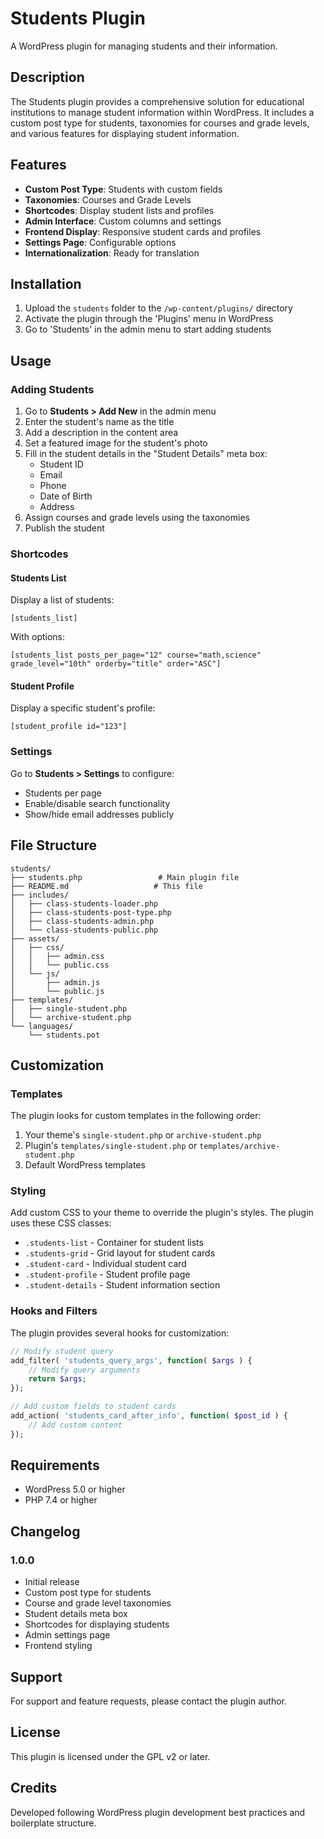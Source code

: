 # Students Plugin

A WordPress plugin for managing students and their information.

## Description

The Students plugin provides a comprehensive solution for educational institutions to manage student information within WordPress. It includes a custom post type for students, taxonomies for courses and grade levels, and various features for displaying student information.

## Features

- **Custom Post Type**: Students with custom fields
- **Taxonomies**: Courses and Grade Levels
- **Shortcodes**: Display student lists and profiles
- **Admin Interface**: Custom columns and settings
- **Frontend Display**: Responsive student cards and profiles
- **Settings Page**: Configurable options
- **Internationalization**: Ready for translation

## Installation

1. Upload the `students` folder to the `/wp-content/plugins/` directory
2. Activate the plugin through the 'Plugins' menu in WordPress
3. Go to 'Students' in the admin menu to start adding students

## Usage

### Adding Students

1. Go to **Students > Add New** in the admin menu
2. Enter the student's name as the title
3. Add a description in the content area
4. Set a featured image for the student's photo
5. Fill in the student details in the "Student Details" meta box:
   - Student ID
   - Email
   - Phone
   - Date of Birth
   - Address
6. Assign courses and grade levels using the taxonomies
7. Publish the student

### Shortcodes

#### Students List
Display a list of students:
```
[students_list]
```

With options:
```
[students_list posts_per_page="12" course="math,science" grade_level="10th" orderby="title" order="ASC"]
```

#### Student Profile
Display a specific student's profile:
```
[student_profile id="123"]
```

### Settings

Go to **Students > Settings** to configure:
- Students per page
- Enable/disable search functionality
- Show/hide email addresses publicly

## File Structure

```
students/
├── students.php                 # Main plugin file
├── README.md                   # This file
├── includes/
│   ├── class-students-loader.php
│   ├── class-students-post-type.php
│   ├── class-students-admin.php
│   └── class-students-public.php
├── assets/
│   ├── css/
│   │   ├── admin.css
│   │   └── public.css
│   └── js/
│       ├── admin.js
│       └── public.js
├── templates/
│   ├── single-student.php
│   └── archive-student.php
└── languages/
    └── students.pot
```

## Customization

### Templates
The plugin looks for custom templates in the following order:
1. Your theme's `single-student.php` or `archive-student.php`
2. Plugin's `templates/single-student.php` or `templates/archive-student.php`
3. Default WordPress templates

### Styling
Add custom CSS to your theme to override the plugin's styles. The plugin uses these CSS classes:
- `.students-list` - Container for student lists
- `.students-grid` - Grid layout for student cards
- `.student-card` - Individual student card
- `.student-profile` - Student profile page
- `.student-details` - Student information section

### Hooks and Filters

The plugin provides several hooks for customization:

```php
// Modify student query
add_filter( 'students_query_args', function( $args ) {
    // Modify query arguments
    return $args;
});

// Add custom fields to student cards
add_action( 'students_card_after_info', function( $post_id ) {
    // Add custom content
});
```

## Requirements

- WordPress 5.0 or higher
- PHP 7.4 or higher

## Changelog

### 1.0.0
- Initial release
- Custom post type for students
- Course and grade level taxonomies
- Student details meta box
- Shortcodes for displaying students
- Admin settings page
- Frontend styling

## Support

For support and feature requests, please contact the plugin author.

## License

This plugin is licensed under the GPL v2 or later.

## Credits

Developed following WordPress plugin development best practices and boilerplate structure.
